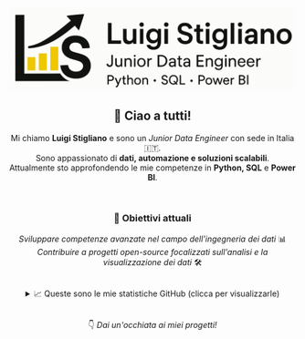 ![Header Banner](assets/github-header.png)

<div align="center">

## 👋 Ciao a tutti!

Mi chiamo **Luigi Stigliano** e sono un _Junior Data Engineer_ con sede in Italia 🇮🇹.  
Sono appassionato di **dati, automazione e soluzioni scalabili**.  
Attualmente sto approfondendo le mie competenze in **Python, SQL** e **Power BI**.

<br>

### 🎯 Obiettivi attuali

_Sviluppare competenze avanzate nel campo dell'ingegneria dei dati_ 📊  
_Contribuire a progetti open-source focalizzati sull'analisi e la visualizzazione dei dati_ 🛠️  

<br>

<details>
<summary>📈 Queste sono le mie statistiche GitHub (clicca per visualizzarle)</summary>

[![Luigi's GitHub stats](https://github-readme-stats.vercel.app/api?username=luigistigliano&show_icons=true&theme=vue-dark&bg_color=1A1A1A&title_color=F2C94C&text_color=FFFFFF&icon_color=F2C94C&border_color=333333)](https://github.com/anuraghazra/github-readme-stats)
[![Top Lang](https://github-readme-stats.vercel.app/api/top-langs/?username=luigistigliano&layout=compact&theme=vue-dark&bg_color=1A1A1A&title_color=F2C94C&text_color=FFFFFF&border_color=333333&langs_count=6)](https://github.com/anuraghazra/github-readme-stats)

</details>

<br>

👇 _Dai un'occhiata ai miei progetti!_

</div>
